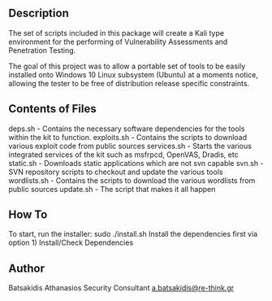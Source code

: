 ## Description ##

The set of scripts included in this package will create a Kali type environment for the performing of
Vulnerability Assessments and Penetration Testing.

The goal of this project was to allow a portable set of tools to be easily installed onto Windows 10 Linux subsystem (Ubuntu) at a moments notice, allowing the tester to be free of distribution release specific constraints.

## Contents of Files ##

deps.sh - Contains the necessary software dependencies for the tools within the kit to function.
exploits.sh - Contains the scripts to download various exploit code from public sources
services.sh - Starts the various integrated services of the kit such as msfrpcd, OpenVAS, Dradis, etc
static.sh - Downloads static applications which are not svn capable
svn.sh - SVN repository scripts to checkout and update the various tools
wordlists.sh - Contains the scripts to download the various wordlists from public sources
update.sh - The script that makes it all happen

## How To ##

To start, run the installer: sudo ./install.sh
Install the dependencies first via option 1) Install/Check Dependencies

## Author ##

Batsakidis Athanasios
Security Consultant
a.batsakidis@re-think.gr
